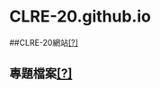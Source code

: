 # CLRE-20.github.io

##CLRE-20網站[[?]](https://clre20.mcooest.us.kg)
## 專題檔案[[?]](https://github.com/clre20/Earthquake-power-system-2024-Topics)
